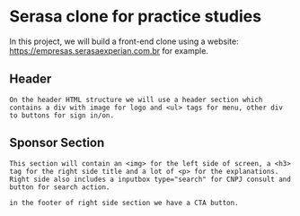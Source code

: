 # Serasa clone for practice studies

In this project, we will build a front-end clone using a website:
https://empresas.serasaexperian.com.br for example.


## Header

    On the header HTML structure we will use a header section which contains a div with image for logo and <ul> tags for menu, other div to buttons for sign in/on.

## Sponsor Section

    This section will contain an <img> for the left side of screen, a <h3> tag for the right side title and a lot of <p> for the explanations. Right side also includes a inputbox type="search" for CNPJ consult and button for search action.

    in the footer of right side section we have a CTA button.

## 